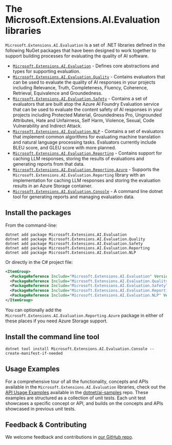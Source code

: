﻿# The Microsoft.Extensions.AI.Evaluation libraries

`Microsoft.Extensions.AI.Evaluation` is a set of .NET libraries defined in the following NuGet packages that have been designed to work together to support building processes for evaluating the quality of AI software.

* [`Microsoft.Extensions.AI.Evaluation`](https://www.nuget.org/packages/Microsoft.Extensions.AI.Evaluation) - Defines core abstractions and types for supporting evaluation.
* [`Microsoft.Extensions.AI.Evaluation.Quality`](https://www.nuget.org/packages/Microsoft.Extensions.AI.Evaluation.Quality) - Contains evaluators that can be used to evaluate the quality of AI responses in your projects including Relevance, Truth, Completeness, Fluency, Coherence, Retrieval, Equivalence and Groundedness.
* [`Microsoft.Extensions.AI.Evaluation.Safety`](https://www.nuget.org/packages/Microsoft.Extensions.AI.Evaluation.Safety) - Contains a set of evaluators that are built atop the Azure AI Foundry Evaluation service that can be used to evaluate the content safety of AI responses in your projects including Protected Material, Groundedness Pro, Ungrounded Attributes, Hate and Unfairness, Self Harm, Violence, Sexual, Code Vulnerability and Indirect Attack.
* [`Microsoft.Extensions.AI.Evaluation.NLP`](https://www.nuget.org/packages/Microsoft.Extensions.AI.Evaluation.NLP) - Contains a set of evaluators that implement common algorithms for evaluating machine translation and natural
language processing tasks. Evaluators currently include BLEU score, and GLEU score with more planned.
* [`Microsoft.Extensions.AI.Evaluation.Reporting`](https://www.nuget.org/packages/Microsoft.Extensions.AI.Evaluation.Reporting) - Contains support for caching LLM responses, storing the results of evaluations and generating reports from that data.
* [`Microsoft.Extensions.AI.Evaluation.Reporting.Azure`](https://www.nuget.org/packages/Microsoft.Extensions.AI.Evaluation.Reporting.Azure) - Supports the `Microsoft.Extensions.AI.Evaluation.Reporting` library with an implementation for caching LLM responses and storing the evaluation results in an Azure Storage container.
* [`Microsoft.Extensions.AI.Evaluation.Console`](https://www.nuget.org/packages/Microsoft.Extensions.AI.Evaluation.Console) - A command line dotnet tool for generating reports and managing evaluation data.

## Install the packages

From the command-line:

```console
dotnet add package Microsoft.Extensions.AI.Evaluation
dotnet add package Microsoft.Extensions.AI.Evaluation.Quality
dotnet add package Microsoft.Extensions.AI.Evaluation.Safety
dotnet add package Microsoft.Extensions.AI.Evaluation.Reporting
dotnet add package Microsoft.Extensions.AI.Evaluation.NLP
```

Or directly in the C# project file:

```xml
<ItemGroup>
  <PackageReference Include="Microsoft.Extensions.AI.Evaluation" Version="[CURRENTVERSION]" />
  <PackageReference Include="Microsoft.Extensions.AI.Evaluation.Quality" Version="[CURRENTVERSION]" />
  <PackageReference Include="Microsoft.Extensions.AI.Evaluation.Safety" Version="[CURRENTVERSION]" />
  <PackageReference Include="Microsoft.Extensions.AI.Evaluation.Reporting" Version="[CURRENTVERSION]" />
  <PackageReference Include="Microsoft.Extensions.AI.Evaluation.NLP" Version="[CURRENTVERSION]" />
</ItemGroup>
```

You can optionally add the `Microsoft.Extensions.AI.Evaluation.Reporting.Azure` package in either of these places if you need Azure Storage support.

## Install the command line tool

```console
dotnet tool install Microsoft.Extensions.AI.Evaluation.Console --create-manifest-if-needed
```

## Usage Examples

For a comprehensive tour of all the functionality, concepts and APIs available in the `Microsoft.Extensions.AI.Evaluation` libraries, check out the [API Usage Examples](https://github.com/dotnet/ai-samples/blob/main/src/microsoft-extensions-ai-evaluation/api/) available in the [dotnet/ai-samples](https://github.com/dotnet/ai-samples) repo. These examples are structured as a collection of unit tests. Each unit test showcases a specific concept or API, and builds on the concepts and APIs showcased in previous unit tests.


## Feedback & Contributing

We welcome feedback and contributions in [our GitHub repo](https://github.com/dotnet/extensions).

